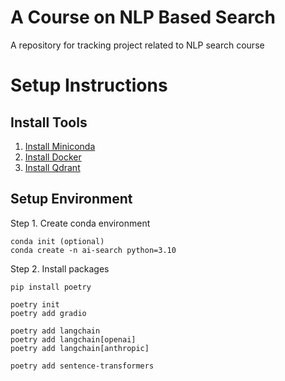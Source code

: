 # A Course on NLP Based Search
A repository for tracking project related to NLP search course

# Setup Instructions

## Install Tools

1. [Install Miniconda](https://www.anaconda.com/docs/getting-started/miniconda/install#macos-linux-installation)
2. [Install Docker](https://docs.docker.com/desktop/)
3. [Install Qdrant](https://qdrant.tech/documentation/guides/installation/)

## Setup Environment

Step 1. Create conda environment
```
conda init (optional)
conda create -n ai-search python=3.10
```

Step 2. Install packages
```
pip install poetry

poetry init
poetry add gradio

poetry add langchain
poetry add langchain[openai]
poetry add langchain[anthropic]

poetry add sentence-transformers
```
